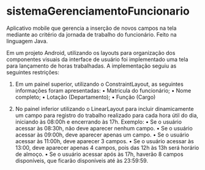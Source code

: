 # sistemaGerenciamentoFuncionario
Aplicativo mobile que gerencia a inserção de novos campos na tela mediante ao critério da jornada de trabalho do funcionário. Feito na linguagem Java.


Em um projeto Android, utilizando os layouts para organização dos componentes visuais da
interface de usuário foi implementado uma tela para lançamento de horas trabalhadas. A implementação
 seguiu as seguintes restrições:
 
1. Em um painel superior, utilizando o ConstraintLayout, as seguintes informações foram apresentadas:
• Matricula do funcionário;
• Nome completo;
• Lotação (Departamento);
• Função (Cargo)

2. No painel inferior utilizando o LinearLayout para incluir dinamicamente um campo para
registro do trabalho realizado para cada hora útil do dia, iniciando às 08:00h e encerrando
às 17h. Exemplo:
• Se o usuário acessar às 08:30h, não deve aparecer nenhum campo.
• Se o usuário acessar às 09:00h, deve aparecer apenas um campo.
• Se o usuário acessar às 11:00h, deve aparecer 3 campos.
• Se o usuário acessar às 13:00, deve aparecer apenas 4 campos, pois das 12h às 13h
será horário de almoço.
• Se o usuário acessar após às 17h, haverão 8 campos disponíveis, que ficarão
disponíveis até às 23:59:59.
